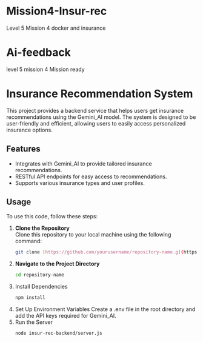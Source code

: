 # Mission4-Insur-rec
Level 5 Mission 4 docker and insurance

# Ai-feedback
level 5 mission 4 Mission ready

# Insurance Recommendation System

This project provides a backend service that helps users get insurance recommendations using the Gemini_AI model. The system is designed to be user-friendly and efficient, allowing users to easily access personalized insurance options.

## Features

- Integrates with Gemini_AI to provide tailored insurance recommendations.
- RESTful API endpoints for easy access to recommendations.
- Supports various insurance types and user profiles.

## Usage

To use this code, follow these steps:

1. **Clone the Repository**  
   Clone this repository to your local machine using the following command:
   ```bash
   git clone [https://github.com/yourusername/repository-name.g](https://github.com/Todosan/Ai-feedback.git)
2. **Navigate to the Project Directory**
   ```bash
   cd repository-name
3. Install Dependencies
   ```bash
   npm install
4. Set Up Environment Variables
   Create a .env file in the root directory and add the API keys required for Gemini_AI.
5. Run the Server
   ```bash
   node insur-rec-backend/server.js
   
